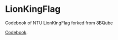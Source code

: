 # LionKingFlag

Codebook of NTU LionKingFlag forked from 8BQube

[Codebook](https://github.com/GrandTiger1729/codebook/blob/master/codebook/codebook.pdf).
